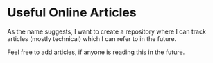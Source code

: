 # Useful Online Articles

As the name suggests, I want to create a repository where I can track articles (mostly technical) which I can refer to in the future.

Feel free to add articles, if anyone is reading this in the future.
